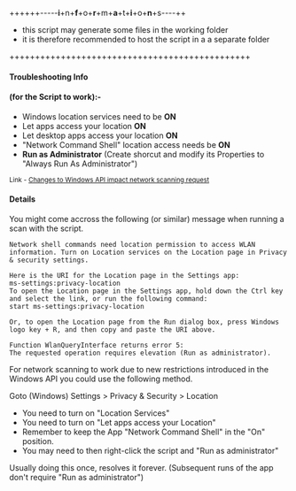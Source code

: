 ++++++-----<b>i</b>+n+<b>f</b>+o+<b>r</b>+m+<b>a</b>+t+<b>i</b>+o+<b>n</b>+s----++
 + this script may generate some files in the working folder
 + it is therefore recommended to host the script in a a separate folder

+++++++++++++++++++++++++++++++++++++++++++++++
#### Troubleshooting Info

#### (for the Script to work):-
+ Windows location services need to be <b>ON</b>
+ Let apps access your location <b>ON</b>
+ Let desktop apps access your location <b>ON</b>
+ "Network Command Shell" location access needs be <b>ON</b>
+ <b>Run as Administrator</b> (Create shorcut and modify its Properties to "Always Run As Administrator")

<SUP> Link - [Changes to Windows API impact network scanning request](https://learn.microsoft.com/en-us/windows/win32/nativewifi/wi-fi-access-location-changes)

#### Details

You might come accross the following (or similar) message when running a scan with the script.

```
Network shell commands need location permission to access WLAN information. Turn on Location services on the Location page in Privacy & security settings.

Here is the URI for the Location page in the Settings app:
ms-settings:privacy-location
To open the Location page in the Settings app, hold down the Ctrl key and select the link, or run the following command:
start ms-settings:privacy-location

Or, to open the Location page from the Run dialog box, press Windows logo key + R, and then copy and paste the URI above.

Function WlanQueryInterface returns error 5:
The requested operation requires elevation (Run as administrator).
```
For network scanning to work due to new restrictions introduced in the Windows API you could use the following method. 

Goto  (Windows) Settings > Privacy & Security > Location<br>
+ You need to turn on "Location Services"<br>
+ You need to turn on "Let apps access your Location"
+ Remember to keep the App "Network Command Shell" in the "On" position.
+ You may need to then right-click the script and "Run as administrator"

Usually doing this once, resolves it forever. (Subsequent runs of the app don't require "Run as administrator")
